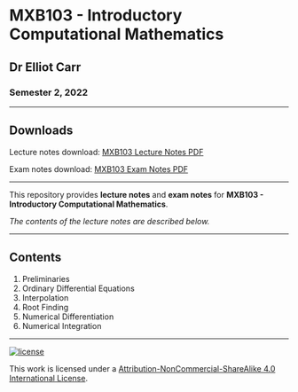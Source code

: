 # MXB103 - Introductory Computational Mathematics

## Dr Elliot Carr

### Semester 2, 2022

---

## Downloads

Lecture notes download: [MXB103 Lecture Notes PDF](https://www.github.com/Tarang74/MXB103/raw/main/MXB103%20Lecture%20Notes.pdf)

Exam notes download: [MXB103 Exam Notes PDF](https://www.github.com/Tarang74/MXB103/raw/main/MXB103%20Exam%20Notes.pdf)

---

This repository provides **lecture notes** and **exam notes** for **MXB103 - Introductory Computational Mathematics**.

*The contents of the lecture notes are described below.*

---

## Contents

1. Preliminaries
2. Ordinary Differential Equations
3. Interpolation
4. Root Finding
5. Numerical Differentiation
6. Numerical Integration

---

[![license](https://forthebadge.com/images/badges/cc-nc-sa.svg)](http://creativecommons.org/licenses/by-nc-sa/4.0/)

This work is licensed under a [Attribution-NonCommercial-ShareAlike 4.0 International License](http://creativecommons.org/licenses/by-nc-sa/4.0/).
